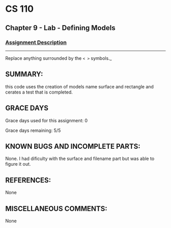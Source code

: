 # CS 110
## Chapter 9 - Lab - Defining Models

### [Assignment Description](https://docs.google.com/document/d/15DfkIaMl1zTHGfpNH6NFQGl9UYp_GamYK79O8CZCddc/edit?usp=sharing)

***
Replace anything surrounded by the `< >` symbols._

## SUMMARY:
 this code uses the creation of models name surface and rectangle and cerates a test that is completed. 

## GRACE DAYS
Grace days used for this assignment: 0

Grace days remaining: 5/5

## KNOWN BUGS AND INCOMPLETE PARTS:
None. I had dificulty with the surface and filename part but was able to figure it out. 
## REFERENCES:
None

## MISCELLANEOUS COMMENTS:
None